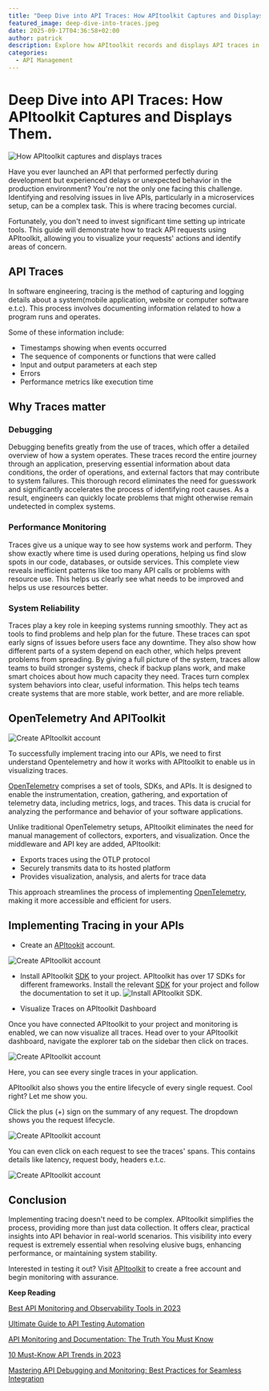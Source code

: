 ```yaml
---
title: "Deep Dive into API Traces: How APItoolkit Captures and Displays Them."
featured_image: deep-dive-into-traces.jpeg
date: 2025-09-17T04:36:58+02:00
author: patrick
description: Explore how APItoolkit records and displays API traces in real time, assisting you in quicker troubleshooting and effortless performance enhancement.
categories:
  - API Management
---
```


# Deep Dive into API Traces: How APItoolkit Captures and Displays Them.

![How APItoolkit captures and displays traces](./deep-dive-into-traces.jpeg)

Have you ever launched an API that performed perfectly during development but experienced delays or unexpected behavior in the production environment? You're not the only one facing this challenge. Identifying and resolving issues in live APIs, particularly in a microservices setup, can be a complex task. This is where tracing becomes curcial.

Fortunately, you don't need to invest significant time setting up intricate tools. This guide will demonstrate how to track API requests using APItoolkit, allowing you to visualize your requests' actions and identify areas of concern.

## API Traces

In software engineering, tracing is the method of capturing and logging details about a system(mobile application, website or computer software e.t.c). This process involves documenting information related to how a program runs and operates. 

Some of these information include: 

- Timestamps showing when events occurred
- The sequence of components or functions that were called
- Input and output parameters at each step
- Errors
- Performance metrics like execution time

## Why Traces matter

### Debugging
Debugging benefits greatly from the use of traces, which offer a detailed overview of how a system operates. These traces record the entire journey through an application, preserving essential information about data conditions, the order of operations, and external factors that may contribute to system failures. This thorough record eliminates the need for guesswork and significantly accelerates the process of identifying root causes. As a result, engineers can quickly locate problems that might otherwise remain undetected in complex systems.

### Performance Monitoring
Traces give us a unique way to see how systems work and perform. They show exactly where time is used during operations, helping us find slow spots in our code, databases, or outside services. This complete view reveals inefficient patterns like too many API calls or problems with resource use. This helps us clearly see what needs to be improved and helps us use resources better.

### System Reliability
Traces play a key role in keeping systems running smoothly. They act as tools to find problems and help plan for the future. These traces can spot early signs of issues before users face any downtime. They also show how different parts of a system depend on each other, which helps prevent problems from spreading. By giving a full picture of the system, traces allow teams to build stronger systems, check if backup plans work, and make smart choices about how much capacity they need. Traces turn complex system behaviors into clear, useful information. This helps tech teams create systems that are more stable, work better, and are more reliable.

## OpenTelemetry And APIToolkit

![Create APItoolkit account](./opentelemetry.png)

To successfully implement tracing into our APIs, we need to first understand Opentelemetry and how it works with APItoolkit to enable us in visualizing traces.

[OpenTelemetry](https://opentelemetry.io/) comprises a set of tools, SDKs, and APIs. It is designed to enable the instrumentation, creation, gathering, and exportation of telemetry data, including metrics, logs, and traces. This data is crucial for analyzing the performance and behavior of your software applications.

Unlike traditional OpenTelemetry setups, APItoolkit eliminates the need for manual management of collectors, exporters, and visualization. Once the middleware and API key are added, APItoolkit:

- Exports traces using the OTLP protocol
- Securely transmits data to its hosted platform
- Provides visualization, analysis, and alerts for trace data

This approach streamlines the process of implementing [OpenTelemetry](https://opentelemetry.io/), making it more accessible and efficient for users.

## Implementing Tracing in your APIs
- Create an [APItookit](https://monoscope.tech/) account.

![Create APItoolkit account](./create-acount.png)

- Install APItoolkit [SDK](https://monoscope.tech/docs/sdks/) to your project. APItoolkit has over 17 SDKs for different frameworks. Install the relevant [SDK](https://monoscope.tech/docs/sdks/) for your project and follow the documentation to set it up.
![Install APItoolkit SDK](./sdk.png).


- Visualize Traces on APItoolkit Dashboard

Once you have connected APItoolkit to your project and monitoring is enabled, we can now visualize all traces. Head over to your APItoolkit dashboard, navigate the explorer tab on the sidebar then click on traces.

![Create APItoolkit account](./traces.gif)

Here, you can see every single traces in your application.

APItoolkit also shows you the entire lifecycle of every single request. Cool right? Let me show you. 

Click the plus (+) sign on the summary of any request. The dropdown shows you the request lifecycle.

![Create APItoolkit account](./expand-traces.gif)

You can even click on each request to see the traces' spans. This contains details like latency, request body, headers e.t.c. 

![Create APItoolkit account](./span-traces.gif)

## Conclusion

Implementing tracing doesn't need to be complex. APItoolkit simplifies the process, providing more than just data collection. It offers clear, practical insights into API behavior in real-world scenarios. This visibility into every request is extremely essential when resolving elusive bugs, enhancing performance, or maintaining system stability.

Interested in testing it out? Visit [APItoolkit](https://monoscope.tech/) to create a free account and begin monitoring with assurance.

**Keep Reading**


[Best API Monitoring and Observability Tools in 2023](https://monoscope.tech/blog/best-api-monitoring-and-observability-tools/)

[Ultimate Guide to API Testing Automation](https://monoscope.tech/blog/api-testing-automation/) 

[API Monitoring and Documentation: The Truth You Must Know](https://monoscope.tech/blog/api-documentation-and-observability-the-truth-you-must-know/)

[10 Must-Know API Trends in 2023](https://monoscope.tech/blog/api-trends/)

[Mastering API Debugging and Monitoring: Best Practices for Seamless Integration](https://monoscope.tech/blog/mastering-api-debugging/)
